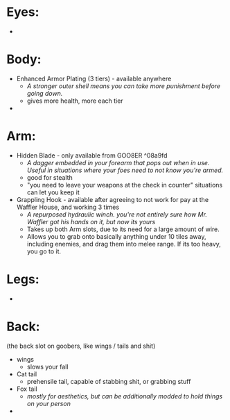 # Eyes:
- 

# Body:
- Enhanced Armor Plating (3 tiers) - available anywhere
	- *A stronger outer shell means you can take more punishment before going down.*
	- gives more health, more each tier
- 

# Arm:
- Hidden Blade - only available from GOO8ER ^08a9fd
	- *A dagger embedded in your forearm that pops out when in use. Useful in situations where your foes need to not know you're armed.*
	- good for stealth
	- "you need to leave your weapons at the check in counter" situations can let you keep it
- Grappling Hook - available after agreeing to not work for pay at the Waffler House, and working 3 times
	-  *A repurposed hydraulic winch. you're not entirely sure how Mr. Waffler got his hands on it, but now its yours*
	- Takes up both Arm slots, due to its need for a large amount of wire.
	- Allows you to grab onto basically anything under 10 tiles away, including enemies, and drag them into melee range. If its too heavy, you go to it.

# Legs:
- 

# Back: 
(the back slot on goobers, like wings / tails and shit)
- wings
	- slows your fall
- Cat tail
	- prehensile tail, capable of stabbing shit, or grabbing stuff
- Fox tail
	- *mostly for aesthetics, but can be additionally modded to hold things on your person*
- 